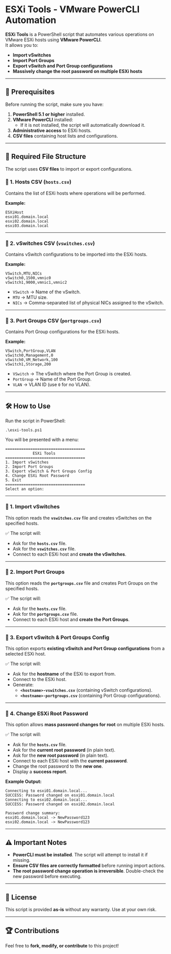 # ESXi Tools - VMware PowerCLI Automation

**ESXi Tools** is a PowerShell script that automates various operations on VMware ESXi hosts using **VMware PowerCLI**.  
It allows you to:
- **Import vSwitches**
- **Import Port Groups**
- **Export vSwitch and Port Group configurations**
- **Massively change the root password on multiple ESXi hosts**

---

## 🚀 Prerequisites
Before running the script, make sure you have:
1. **PowerShell 5.1 or higher** installed.
2. **VMware PowerCLI** installed:
   - If it is not installed, the script will automatically download it.
3. **Administrative access** to ESXi hosts.
4. **CSV files** containing host lists and configurations.

---

## 📂 Required File Structure
The script uses **CSV files** to import or export configurations.

### 📌 1. Hosts CSV (`hosts.csv`)
Contains the list of ESXi hosts where operations will be performed.

**Example:**
```
ESXiHost
esxi01.domain.local
esxi02.domain.local
esxi03.domain.local
```

---

### 📌 2. vSwitches CSV (`vswitches.csv`)
Contains vSwitch configurations to be imported into the ESXi hosts.

**Example:**
```
VSwitch,MTU,NICs
vSwitch0,1500,vmnic0
vSwitch1,9000,vmnic1,vmnic2
```

- `VSwitch` → Name of the vSwitch.
- `MTU` → MTU size.
- `NICs` → Comma-separated list of physical NICs assigned to the vSwitch.

---

### 📌 3. Port Groups CSV (`portgroups.csv`)
Contains Port Group configurations for the ESXi hosts.

**Example:**
```
VSwitch,PortGroup,VLAN
vSwitch0,Management,0
vSwitch0,VM_Network,100
vSwitch1,Storage,200
```

- `VSwitch` → The vSwitch where the Port Group is created.
- `PortGroup` → Name of the Port Group.
- `VLAN` → VLAN ID (use `0` for no VLAN).

---

## 🛠️ How to Use
Run the script in PowerShell:

```
.\esxi-tools.ps1
```

You will be presented with a menu:

```
===================================
            ESXi Tools             
===================================
1. Import vSwitches
2. Import Port Groups
3. Export vSwitch & Port Groups Config
4. Change ESXi Root Password
5. Exit
===================================
Select an option:
```

---

### 🔹 1. Import vSwitches
This option reads the **`vswitches.csv`** file and creates vSwitches on the specified hosts.

✅ The script will:
- Ask for the **`hosts.csv`** file.
- Ask for the **`vswitches.csv`** file.
- Connect to each ESXi host and **create the vSwitches**.

---

### 🔹 2. Import Port Groups
This option reads the **`portgroups.csv`** file and creates Port Groups on the specified hosts.

✅ The script will:
- Ask for the **`hosts.csv`** file.
- Ask for the **`portgroups.csv`** file.
- Connect to each ESXi host and **create the Port Groups**.

---

### 🔹 3. Export vSwitch & Port Groups Config
This option exports **existing vSwitch and Port Group configurations** from a selected ESXi host.

✅ The script will:
- Ask for the **hostname** of the ESXi to export from.
- Connect to the ESXi host.
- Generate:
  - **`<hostname>-vswitches.csv`** (containing vSwitch configurations).
  - **`<hostname>-portgroups.csv`** (containing Port Group configurations).

---

### 🔹 4. Change ESXi Root Password
This option allows **mass password changes for root** on multiple ESXi hosts.

✅ The script will:
- Ask for the **`hosts.csv`** file.
- Ask for the **current root password** (in plain text).
- Ask for the **new root password** (in plain text).
- Connect to each ESXi host with the **current password**.
- Change the root password to the **new one**.
- Display a **success report**.

**Example Output:**
```
Connecting to esxi01.domain.local...
SUCCESS: Password changed on esxi01.domain.local
Connecting to esxi02.domain.local...
SUCCESS: Password changed on esxi02.domain.local

Password change summary:
esxi01.domain.local -> NewPassword123
esxi02.domain.local -> NewPassword123
```

---

## ⚠️ Important Notes
- **PowerCLI must be installed**. The script will attempt to install it if missing.
- **Ensure CSV files are correctly formatted** before running import actions.
- **The root password change operation is irreversible**. Double-check the new password before executing.

---

## 📜 License
This script is provided **as-is** without any warranty. Use at your own risk.

---

## 🏆 Contributions
Feel free to **fork, modify, or contribute** to this project!
